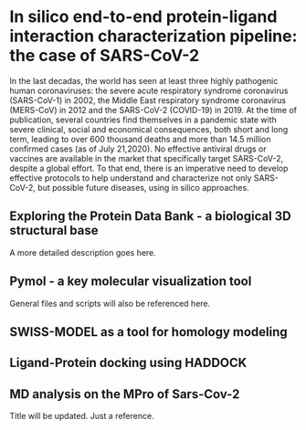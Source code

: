 # In silico end-to-end protein-ligand interaction characterization pipeline: the case of SARS-CoV-2

In the last decadas, the world has seen at least three highly pathogenic human coronaviruses: the severe acute respiratory syndrome coronavirus (SARS-CoV-1) in 2002, the Middle East respiratory syndrome coronavirus (MERS-CoV) in 2012 and the SARS-CoV-2 (COVID-19) in 2019. At the time of publication, several countries find themselves in a pandemic state with severe clinical, social and economical consequences, both short and long term, leading to over 600 thousand deaths and more than 14.5 million confirmed cases (as of July 21,2020). No effective antiviral drugs or vaccines are available in the market that specifically target SARS-CoV-2, despite a global effort. To that end, there is an imperative need to develop effective protocols to help understand and characterize not only SARS-CoV-2, but possible future diseases, using in silico approaches.   

## Exploring the Protein Data Bank - a biological 3D structural base

A more detailed description goes here.

## Pymol - a key molecular visualization  tool 

General files and scripts will also be referenced here.

## SWISS-MODEL as a tool for homology modeling

## Ligand-Protein docking using HADDOCK

## MD analysis on the MPro of Sars-Cov-2 

Title will be updated. Just a reference.
